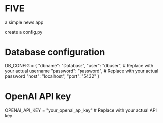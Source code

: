 # FIVE
a simple news app

create a config.py

# Database configuration
DB_CONFIG = {
    "dbname": "Database",
    "user": "dbuser",  # Replace with your actual username
    "password": "password",  # Replace with your actual password
    "host": "localhost",
    "port": "5432"
}

# OpenAI API key
OPENAI_API_KEY = "your_openai_api_key"  # Replace with your actual API key
